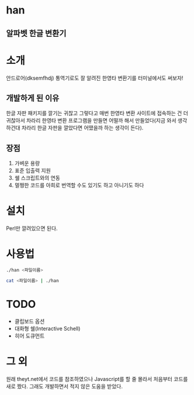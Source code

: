 han
===

알파벳 한글 변환기
------------------

# 소개
안드로어(dksemfhdj) 통역기로도 잘 알려진 한영타 변환기를 터미널에서도 써보자!

## 개발하게 된 이유
한글 자판 패키지를 깔기는 귀찮고 그렇다고 매번 한영타 변환 사이트에 접속하는 건 더 귀찮아서 차라리 한영타 변환 프로그램을 만들면 어떨까 해서 만들었다(지금 와서 생각하건대 차라리 한글 자판을 깔았다면 어땠을까 하는 생각이 든다).

## 장점
1. 가벼운 용량
2. 표준 입출력 지원
3. 쉘 스크립트와의 연동
4. 멀쩡한 코드를 아희로 번역할 수도 있기도 하고 아니기도 하다


# 설치
Perl만 깔려있으면 된다.


# 사용법

```bash
./han <파일이름>
```

```bash
cat <파일이름> | ./han
```


# TODO
- 클립보드 옵션
- 대화형 쉘(Interactive Schell)
- 히어 도큐먼트


# 그 외
원래 theyt.net에서 코드를 참조하였으나 Javascript를 할 줄 몰라서 처음부터 코드를 새로 짰다. 그래도 개발하면서 적지 않은 도움을 받았다.
